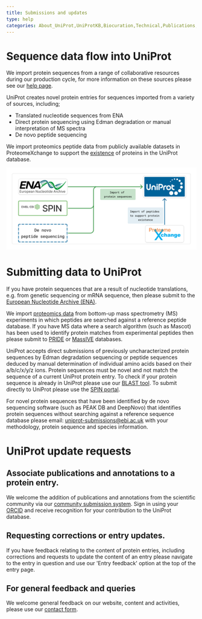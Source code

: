 ```yaml
---
title: Submissions and updates
type: help
categories: About_UniProt,UniProtKB,Biocuration,Technical,Publications,help
---
```


# Sequence data flow into UniProt

We import protein sequences from a range of collaborative resources during our production cycle, for more information on these sources please see our [help page](https://www.uniprot.org/help/sequence_origin).

UniProt creates novel protein entries for sequences imported from a variety of sources, including; 
<ul>
  <li>Translated nucleotide sequences from ENA</li>
  <li>Direct protein sequencing using Edman degradation or manual interpretation of MS spectra</li>
  <li>De novo peptide sequencing</li>
</ul>

We import proteomics peptide data from publicly available datasets in ProteomeXchange to support the [existence](https://www.uniprot.org/help/protein_existence) of proteins in the UniProt database.

 ![Sequence flow into UniProt]( https://github.com/ebi-uniprot/uniprot-manual/raw/main/images/Submit_data_pipeline.png)

# Submitting data to UniProt

If you have protein sequences that are a result of nucleotide translations, e.g. from genetic sequencing or mRNA sequence, then please submit to the [European Nucleotide Archive (ENA)](https://www.ebi.ac.uk/ena/browser/submit).

We import [proteomics data](https://www.uniprot.org/help/proteomics) from bottom-up mass spectrometry (MS) experiments in which peptides are searched against a reference peptide database. If you have MS data where a search algorithm (such as Mascot) has been used to identify protein matches from experimental peptides then please submit to [PRIDE](https://www.ebi.ac.uk/pride/markdownpage/pridesubmissiontool) or [MassIVE](https://massive.ucsd.edu/ProteoSAFe/static/massive.jsp?redirect=auth) databases.

UniProt accepts direct submissions of previously uncharacterized protein sequences by Edman degradation sequencing or peptide sequences deduced by manual determination of individual amino acids based on their a/b/c/x/y/z ions. Protein sequences must be novel and not match the sequence of a current UniProt protein entry. To check if your protein sequence is already in UniProt please use our [BLAST tool](https://www.uniprot.org/blast). To submit directly to UniProt please use the [SPIN portal](https://www.ebi.ac.uk/swissprot/Submissions/spin/account/login;jsessionid=67E1CA0F482E1BE0CCDB057F9E441C2E).

For novel protein sequences that have been identified by de novo sequencing software (such as PEAK DB and DeepNovo) that identifies protein sequences without searching against a reference sequence database please email: uniprot-submissions@ebi.ac.uk with your methodology, protein sequence and species information.

# UniProt update requests

## Associate publications and annotations to a protein entry. 

We welcome the addition of publications and annotations from the scientific community via our [community submission system](https://community.uniprot.org/bbsub/home.html). 
Sign in using your [ORCID](https://support.orcid.org/hc/en-us) and receive recognition for your contribution to the UniProt database.

## Requesting corrections or entry updates.

If you have feedback relating to the content of protein entries, including corrections and requests to update the content of an entry please navigate to the entry in question and use our 'Entry feedback' option at the top of the entry page.

## For general feedback and queries

We welcome general feedback on our website, content and activities, please use our [contact form](https://www.uniprot.org/contact).

